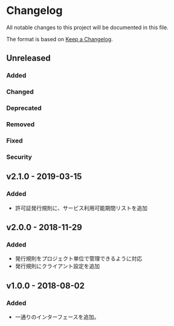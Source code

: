 # Changelog

All notable changes to this project will be documented in this file.

The format is based on [Keep a Changelog](http://keepachangelog.com/).

## Unreleased

### Added

### Changed

### Deprecated

### Removed

### Fixed

### Security

## v2.1.0 - 2019-03-15

### Added

- 許可証発行規則に、サービス利用可能期間リストを追加

## v2.0.0 - 2018-11-29

### Added

- 発行規則をプロジェクト単位で管理できるように対応
- 発行規則にクライアント設定を追加

## v1.0.0 - 2018-08-02

### Added

- 一通りのインターフェースを追加。
